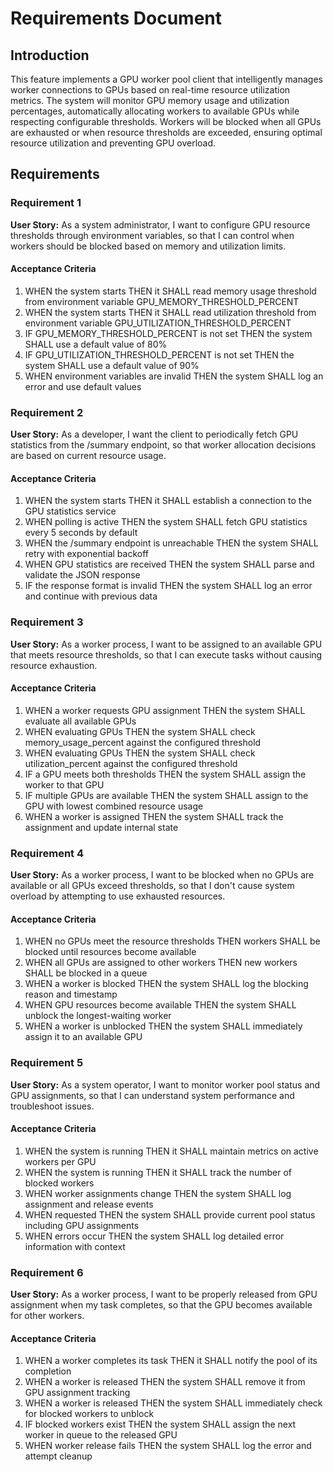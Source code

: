 # Requirements Document

## Introduction

This feature implements a GPU worker pool client that intelligently manages worker connections to GPUs based on real-time resource utilization metrics. The system will monitor GPU memory usage and utilization percentages, automatically allocating workers to available GPUs while respecting configurable thresholds. Workers will be blocked when all GPUs are exhausted or when resource thresholds are exceeded, ensuring optimal resource utilization and preventing GPU overload.

## Requirements

### Requirement 1

**User Story:** As a system administrator, I want to configure GPU resource thresholds through environment variables, so that I can control when workers should be blocked based on memory and utilization limits.

#### Acceptance Criteria

1. WHEN the system starts THEN it SHALL read memory usage threshold from environment variable GPU_MEMORY_THRESHOLD_PERCENT
2. WHEN the system starts THEN it SHALL read utilization threshold from environment variable GPU_UTILIZATION_THRESHOLD_PERCENT
3. IF GPU_MEMORY_THRESHOLD_PERCENT is not set THEN the system SHALL use a default value of 80%
4. IF GPU_UTILIZATION_THRESHOLD_PERCENT is not set THEN the system SHALL use a default value of 90%
5. WHEN environment variables are invalid THEN the system SHALL log an error and use default values

### Requirement 2

**User Story:** As a developer, I want the client to periodically fetch GPU statistics from the /summary endpoint, so that worker allocation decisions are based on current resource usage.

#### Acceptance Criteria

1. WHEN the system starts THEN it SHALL establish a connection to the GPU statistics service
2. WHEN polling is active THEN the system SHALL fetch GPU statistics every 5 seconds by default
3. WHEN the /summary endpoint is unreachable THEN the system SHALL retry with exponential backoff
4. WHEN GPU statistics are received THEN the system SHALL parse and validate the JSON response
5. IF the response format is invalid THEN the system SHALL log an error and continue with previous data

### Requirement 3

**User Story:** As a worker process, I want to be assigned to an available GPU that meets resource thresholds, so that I can execute tasks without causing resource exhaustion.

#### Acceptance Criteria

1. WHEN a worker requests GPU assignment THEN the system SHALL evaluate all available GPUs
2. WHEN evaluating GPUs THEN the system SHALL check memory_usage_percent against the configured threshold
3. WHEN evaluating GPUs THEN the system SHALL check utilization_percent against the configured threshold
4. IF a GPU meets both thresholds THEN the system SHALL assign the worker to that GPU
5. IF multiple GPUs are available THEN the system SHALL assign to the GPU with lowest combined resource usage
6. WHEN a worker is assigned THEN the system SHALL track the assignment and update internal state

### Requirement 4

**User Story:** As a worker process, I want to be blocked when no GPUs are available or all GPUs exceed thresholds, so that I don't cause system overload by attempting to use exhausted resources.

#### Acceptance Criteria

1. WHEN no GPUs meet the resource thresholds THEN workers SHALL be blocked until resources become available
2. WHEN all GPUs are assigned to other workers THEN new workers SHALL be blocked in a queue
3. WHEN a worker is blocked THEN the system SHALL log the blocking reason and timestamp
4. WHEN GPU resources become available THEN the system SHALL unblock the longest-waiting worker
5. WHEN a worker is unblocked THEN the system SHALL immediately assign it to an available GPU

### Requirement 5

**User Story:** As a system operator, I want to monitor worker pool status and GPU assignments, so that I can understand system performance and troubleshoot issues.

#### Acceptance Criteria

1. WHEN the system is running THEN it SHALL maintain metrics on active workers per GPU
2. WHEN the system is running THEN it SHALL track the number of blocked workers
3. WHEN worker assignments change THEN the system SHALL log assignment and release events
4. WHEN requested THEN the system SHALL provide current pool status including GPU assignments
5. WHEN errors occur THEN the system SHALL log detailed error information with context

### Requirement 6

**User Story:** As a worker process, I want to be properly released from GPU assignment when my task completes, so that the GPU becomes available for other workers.

#### Acceptance Criteria

1. WHEN a worker completes its task THEN it SHALL notify the pool of its completion
2. WHEN a worker is released THEN the system SHALL remove it from GPU assignment tracking
3. WHEN a worker is released THEN the system SHALL immediately check for blocked workers to unblock
4. IF blocked workers exist THEN the system SHALL assign the next worker in queue to the released GPU
5. WHEN worker release fails THEN the system SHALL log the error and attempt cleanup